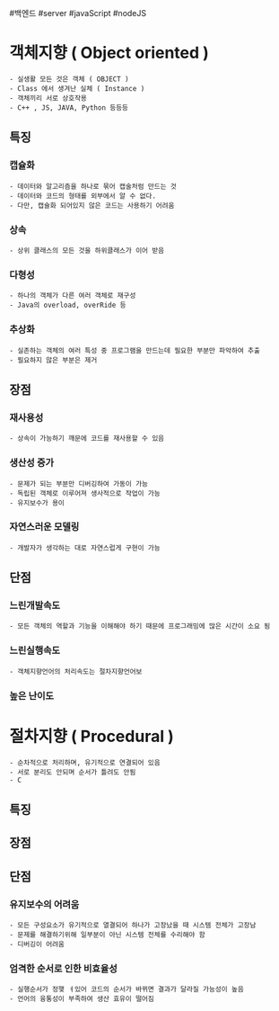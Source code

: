#백엔드 #server #javaScript #nodeJS 

# 객체지향 ( Object oriented )
	- 실생활 모든 것은 객체 ( OBJECT )
	- Class 에서 생겨난 실체 ( Instance )
	- 객체끼리 서로 상호작용
	- C++ , JS, JAVA, Python 등등등

## 특징
### 캡슐화
	- 데이터와 알고리즘을 하나로 묶어 캡술처럼 만드는 것
	- 데이터와 코드의 형태를 외부에서 알 수 없다.
	- 다만, 캡슐화 되어있지 않은 코드는 사용하기 어려움

### 상속 
	- 상위 클래스의 모든 것을 하위클래스가 이어 받음

### 다형성
	- 하나의 객체가 다른 여러 객체로 재구성
	- Java의 overload, overRide 등

### 추상화
	- 실존하는 객체의 여러 특성 중 프로그램을 만드는데 필요한 부분만 파악하여 추출
	- 필요하지 않은 부분은 제거

## 장점
### 재사용성
	- 상속이 가능하기 깨문에 코드를 재사용할 수 있음
### 생산성 증가
	- 문제가 되는 부분만 디버깅하여 가동이 가능
	- 독립된 객체로 이루어져 생사적으로 작업이 가능
	- 유지보수가 용이

### 자연스러운 모델링
	- 개발자가 생각하는 대로 자연스럽게 구현이 가능

## 단점
### 느린개발속도
	- 모든 객체의 역할과 기능을 이해해야 하기 때문에 프로그래밍에 많은 시간이 소요 됨
### 느린실행속도
	- 객체지향언어의 처리속도는 절차지향언어보
### 높은 난이도



# 절차지향 ( Procedural )
	- 순차적으로 처리하며, 유기적으로 연결되어 있음
	- 서로 분리도 안되며 순서가 틀려도 안됨
	- C
## 특징

## 장점

## 단점
### 유지보수의 어려움
	- 모든 구성요소가 유기적으로 열결되어 하나가 고장났을 때 시스템 전체가 고장남
	- 문제를 해결하기위해 일부분이 아닌 시스템 전체를 수리해야 함
	- 디버깅이 어려움

### 엄격한 순서로 인한 비효율성
	- 실행순서가 정햊 ㅕ있어 코드의 순서가 바뀌면 결과가 달라질 가능성이 높음
	- 언어의 융통성이 부족하여 생산 효유이 떨어짐
